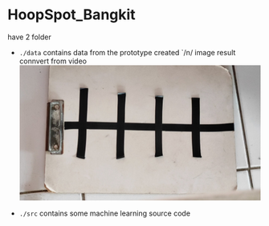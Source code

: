 # HoopSpot_Bangkit

have 2 folder 

- `./data` contains data from the prototype created `/n/
image result connvert from video
![alt text](https://github.com/Z4nR/HoopSpot_Bangkit/blob/machine-learning/data/parking%20image/Parking%201/parking3_1.jpg) 

- `./src` contains some machine learning source code
